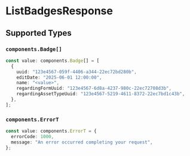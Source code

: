 # ListBadgesResponse


## Supported Types

### `components.Badge[]`

```typescript
const value: components.Badge[] = [
  {
    uuid: "123e4567-059f-4406-a344-22ec72bd280b",
    editDate: "2025-06-01 12:00:00",
    name: "<value>",
    regardingFormUuid: "123e4567-6d8a-4237-980c-22ec72708d3b",
    regardingAssetTypeUuid: "123e4567-5219-4611-8372-22ec7bd1c43b",
  },
];
```

### `components.ErrorT`

```typescript
const value: components.ErrorT = {
  errorCode: 1000,
  message: "An error occurred completing your request",
};
```

